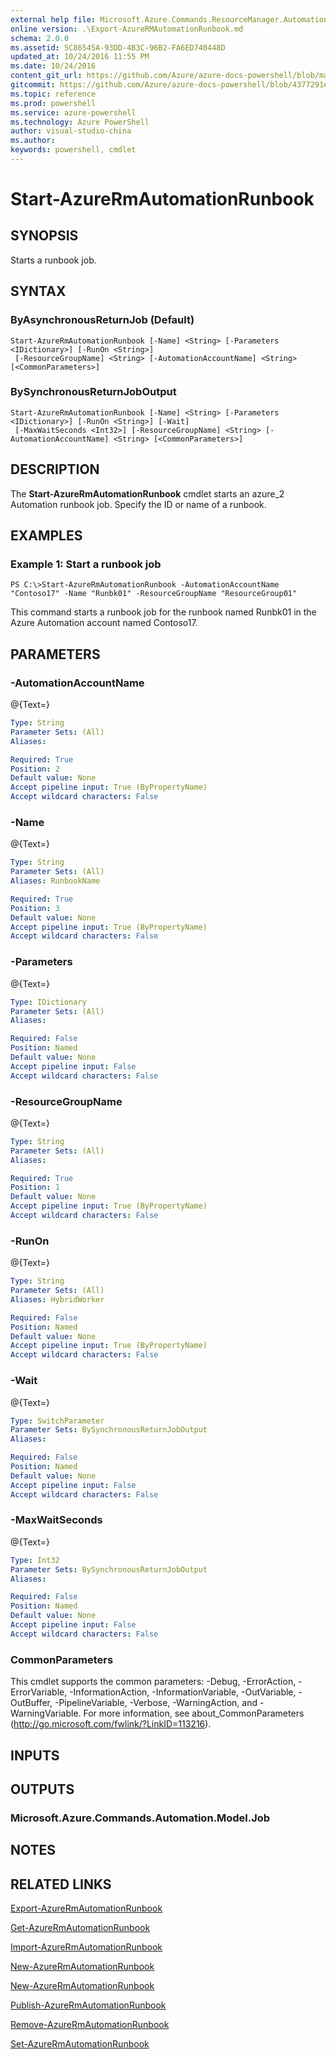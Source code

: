 ```yaml
---
external help file: Microsoft.Azure.Commands.ResourceManager.Automation.dll-Help.xml
online version: .\Export-AzureRMAutomationRunbook.md
schema: 2.0.0
ms.assetid: 5C86545A-93DD-4B3C-96B2-FA6ED740448D
updated_at: 10/24/2016 11:55 PM
ms.date: 10/24/2016
content_git_url: https://github.com/Azure/azure-docs-powershell/blob/master/azureps-cmdlets-docs/ResourceManager/AzureRM.Automation/v1.0.12/Start-AzureRMAutomationRunbook.md
gitcommit: https://github.com/Azure/azure-docs-powershell/blob/4377291ee360e58e2c1c5d644155daf6a0279055/azureps-cmdlets-docs/ResourceManager/AzureRM.Automation/v1.0.12/Start-AzureRMAutomationRunbook.md
ms.topic: reference
ms.prod: powershell
ms.service: azure-powershell
ms.technology: Azure PowerShell
author: visual-studio-china
ms.author: 
keywords: powershell, cmdlet
---
```


# Start-AzureRmAutomationRunbook

## SYNOPSIS
Starts a runbook job.

## SYNTAX

### ByAsynchronousReturnJob (Default)
```
Start-AzureRmAutomationRunbook [-Name] <String> [-Parameters <IDictionary>] [-RunOn <String>]
 [-ResourceGroupName] <String> [-AutomationAccountName] <String> [<CommonParameters>]
```

### BySynchronousReturnJobOutput
```
Start-AzureRmAutomationRunbook [-Name] <String> [-Parameters <IDictionary>] [-RunOn <String>] [-Wait]
 [-MaxWaitSeconds <Int32>] [-ResourceGroupName] <String> [-AutomationAccountName] <String> [<CommonParameters>]
```

## DESCRIPTION
The **Start-AzureRmAutomationRunbook** cmdlet starts an azure_2 Automation runbook job.
Specify the ID or name of a runbook.

## EXAMPLES

### Example 1: Start a runbook job
```
PS C:\>Start-AzureRmAutomationRunbook -AutomationAccountName "Contoso17" -Name "Runbk01" -ResourceGroupName "ResourceGroup01"
```

This command starts a runbook job for the runbook named Runbk01 in the Azure Automation account named Contoso17.

## PARAMETERS

### -AutomationAccountName
@{Text=}

```yaml
Type: String
Parameter Sets: (All)
Aliases: 

Required: True
Position: 2
Default value: None
Accept pipeline input: True (ByPropertyName)
Accept wildcard characters: False
```

### -Name
@{Text=}

```yaml
Type: String
Parameter Sets: (All)
Aliases: RunbookName

Required: True
Position: 3
Default value: None
Accept pipeline input: True (ByPropertyName)
Accept wildcard characters: False
```

### -Parameters
@{Text=}

```yaml
Type: IDictionary
Parameter Sets: (All)
Aliases: 

Required: False
Position: Named
Default value: None
Accept pipeline input: False
Accept wildcard characters: False
```

### -ResourceGroupName
@{Text=}

```yaml
Type: String
Parameter Sets: (All)
Aliases: 

Required: True
Position: 1
Default value: None
Accept pipeline input: True (ByPropertyName)
Accept wildcard characters: False
```

### -RunOn
@{Text=}

```yaml
Type: String
Parameter Sets: (All)
Aliases: HybridWorker

Required: False
Position: Named
Default value: None
Accept pipeline input: True (ByPropertyName)
Accept wildcard characters: False
```

### -Wait
@{Text=}

```yaml
Type: SwitchParameter
Parameter Sets: BySynchronousReturnJobOutput
Aliases: 

Required: False
Position: Named
Default value: None
Accept pipeline input: False
Accept wildcard characters: False
```

### -MaxWaitSeconds
@{Text=}

```yaml
Type: Int32
Parameter Sets: BySynchronousReturnJobOutput
Aliases: 

Required: False
Position: Named
Default value: None
Accept pipeline input: False
Accept wildcard characters: False
```

### CommonParameters
This cmdlet supports the common parameters: -Debug, -ErrorAction, -ErrorVariable, -InformationAction, -InformationVariable, -OutVariable, -OutBuffer, -PipelineVariable, -Verbose, -WarningAction, and -WarningVariable. For more information, see about_CommonParameters (http://go.microsoft.com/fwlink/?LinkID=113216).

## INPUTS

## OUTPUTS

### Microsoft.Azure.Commands.Automation.Model.Job

## NOTES

## RELATED LINKS

[Export-AzureRmAutomationRunbook](xref:ResourceManager/AzureRM.Automation/v1.0.12/Export-AzureRMAutomationRunbook.md)

[Get-AzureRmAutomationRunbook](xref:ResourceManager/AzureRM.Automation/v1.0.12/Get-AzureRMAutomationRunbook.md)

[Import-AzureRmAutomationRunbook](xref:ResourceManager/AzureRM.Automation/v1.0.12/Import-AzureRMAutomationRunbook.md)

[New-AzureRmAutomationRunbook](xref:ResourceManager/AzureRM.Automation/v1.0.12/New-AzureRMAutomationRunbook.md)

[New-AzureRmAutomationRunbook](xref:ResourceManager/AzureRM.Automation/v1.0.12/New-AzureRMAutomationRunbook.md)

[Publish-AzureRmAutomationRunbook](xref:ResourceManager/AzureRM.Automation/v1.0.12/Publish-AzureRMAutomationRunbook.md)

[Remove-AzureRmAutomationRunbook](xref:ResourceManager/AzureRM.Automation/v1.0.12/Remove-AzureRMAutomationRunbook.md)

[Set-AzureRmAutomationRunbook](xref:ResourceManager/AzureRM.Automation/v1.0.12/Set-AzureRMAutomationRunbook.md)


